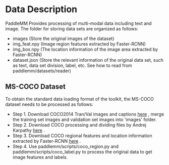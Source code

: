 # Data Description
PaddleMM Provides processing of multi-modal data including text and image. The folder for storing data sets are organized as follows:
- images (Store the original images of the dataset)
- img_feat.npy (Image region features extracted by Faster-RCNN)
- img_box.npy (The location information of the image area extracted by Faster-RCNN)
- dataset.json (Store the relevant information of the original data set, such as text, data set division, label, etc. See how to read from paddlemm/datasets/reader)

## MS-COCO Dataset
To obtain the standard data loading format of the toolkit, the MS-COCO dataset needs to be processed as follows:
- Step 1. Download COCO2014 Tran/Val images and captions [here](https://cocodataset.org/#download) , merge the training set images and validation set images into 'images' folder.
- Step 2. Download COCO processing and dividing files by Andrej Karpathy [here](http://cs.stanford.edu/people/karpathy/deepimagesent/caption_datasets.zip) .
- Step 3. Download COCO regional features and location information extracted by Faster-RCNN [here](https://storage.googleapis.com/up-down-attention/trainval_36.zip) .
- Step 4. Use paddlemm/scripts/coco_region.py and paddlemm/scripts/coco_label.py to process the original data to get image features and labels.
